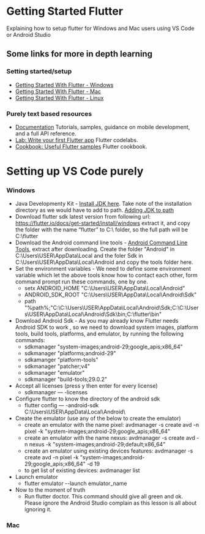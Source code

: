 Getting Started Flutter
===================================

Explaining how to setup flutter for Windows and Mac users using VS Code or Android Studio

## Some links for more in depth learning
### Setting started/setup
* [Getting Started With Flutter - Windows](https://flutter.dev/docs/get-started/install/windows)
* [Getting Started With Flutter - Mac](https://flutter.dev/docs/get-started/install/macos)
* [Getting Started With Flutter - Linux](https://flutter.dev/docs/get-started/install/linux)

### Purely text based resources
* [Documentation](https://flutter.dev/docs) Tutorials, samples, guidance on mobile development, and a full API reference.
* [Lab: Write your first Flutter app](https://flutter.dev/docs/get-started/codelab) Flutter codelabs.
* [Cookbook: Useful Flutter samples](https://flutter.dev/docs/cookbook) Flutter cookbook.


Setting up VS Code purely
============================
### Windows
* Java Developmenty Kit - [Install JDK here](https://www.oracle.com/technetwork/java/javase/downloads/jdk8-downloads-2133151.html). Take note of the installation directory as we would have to add to path. [Adding JDK to path](https://javatutorial.net/set-java-home-windows-10)
* Download flutter sdk latest version from following url: https://flutter.io/docs/get-started/install/windows extract it, and copy the folder with the name “flutter” to C:\ folder, so the full path will be C:\flutter
* Download the Android command line tools - [Android Command Line Tools](https://developer.android.com/studio/index.html#downloads), extract after downloading. Create the folder "Android" in C:\Users\USER\AppData\Local and the foler Sdk in C:\Users\USER\AppData\Local\Android and copy the tools folder here.
* Set the environment variables - We need to define some environment variable which let the above tools know how to contact each other, form command prompt run these commands, one by one.
  - setx ANDROID_HOME "C:\Users\USER\AppData\Local\Android"
  - ANDROID_SDK_ROOT "C:\Users\USER\AppData\Local\Android\Sdk"
  - path "%path%;"C:\C:\Users\USER\AppData\Local\Android\Sdk;C:\C:\Users\USER\AppData\Local\Android\Sdk\bin;C:\flutter\bin"
* Download Android Sdk - As you may already know Flutter needs Android SDK to work , so we need to download system images, platform tools, build tools, platforms, and emulator, by running the following commands:
  - sdkmanager "system-images;android-29;google_apis;x86_64"
  - sdkmanager "platforms;android-29"
  - sdkamanger "platform-tools"
  - sdkmanager "patcher;v4"
  - sdkmanager "emulator"
  - sdkmanager "build-tools;29.0.2"
* Accept all licenses (press y then enter for every license)
  - sdkmanager — -licenses
* Configure flutter to know the directory of the android sdk
  - flutter config — -android-sdk C:\Users\USER\AppData\Local\Android\
* Create the emulator (use any of the below to create the emulator)
  - create an emulator with the name pixel: avdmanager -s create avd -n pixel -k "system-images;android-29;google_apis;x86_64"
  - create an emulator with the name nexus: avdmanager -s create avd -n nexus -k "system-images;android-29;default;x86_64"
  - create an emulator using existing devices features: avdmanager -s create avd -n pixel -k "system-images;android-29;google_apis;x86_64" -d 19
  - to get list of existing devices: avdmanager list
* Launch emulator
  - flutter emulator --launch emulator_name
* Now to the moment of truth
  - Run flutter doctor. This command should give all green and ok. Please ignore the Android Studio complain as this lesson is all about ignoring it.

### Mac